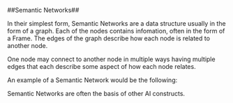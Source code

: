 ##Semantic Networks##

In their simplest form, Semantic Networks are a data structure usually in the form of a graph. 
Each of the nodes contains infomation, often in the form of a Frame. 
The edges of the graph describe how each node is related to another node. 

One node may connect to another node in multiple ways having multiple edges that each describe some aspect of how each node relates.

An example of a Semantic Network would be the following:



Semantic Networks are often the basis of other AI constructs.
